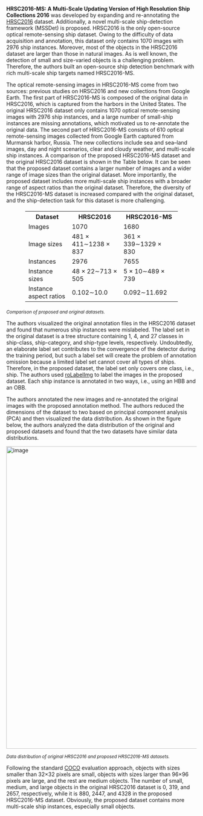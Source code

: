 **HRSC2016-MS: A Multi-Scale Updating Version of High Resolution Ship Collections 2016** was developed by expanding and re-annotating the [HRSC2016](https://scholar.google.com/scholar_lookup?title=Object+detection+in+optical+remote+sensing+images:+A+survey+and+a+new+benchmark&author=Li,+K.&author=Wan,+G.&author=Cheng,+G.&author=Meng,+L.&author=Han,+J.&publication_year=2020&journal=ISPRS+J.+Photogramm.+Remote+Sens.&volume=159&pages=296%E2%80%93307&doi=10.1016/j.isprsjprs.2019.11.023) dataset. Additionally, a novel multi-scale ship-detection framework (MSSDet) is proposed. HRSC2016 is the only open-source optical remote-sensing ship dataset. Owing to the difficulty of data acquisition and annotation, this dataset only contains 1070 images with 2976 ship instances. Moreover, most of the objects in the HRSC2016 dataset are larger than those in natural images. As is well known, the detection of small and size-varied objects is a challenging problem. Therefore, the authors built an open-source ship detection benchmark with rich multi-scale ship targets named HRSC2016-MS.

The optical remote-sensing images in HRSC2016-MS come from two sources: previous studies on HRSC2016 and new collections from Google Earth. The first part of HRSC2016-MS is composed of the original data in HRSC2016, which is captured from the harbors in the United States. The original HRSC2016 dataset only contains 1070 optical remote-sensing images with 2976 ship instances, and a large number of small-ship instances are missing annotations, which motivated us to re-annotate the original data. The second part of HRSC2016-MS consists of 610 optical remote-sensing images collected from Google Earth captured from Murmansk harbor, Russia. The new collections include sea and sea–land images, day and night scenarios, clear and cloudy weather, and multi-scale ship instances. A comparison of the proposed HRSC2016-MS dataset and the original HRSC2016 dataset is shown in the Table below. It can be seen that the proposed dataset contains a larger number of images and a wider range of image sizes than the original dataset. More importantly, the proposed dataset includes more multi-scale ship instances with a broader range of aspect ratios than the original dataset. Therefore, the diversity of the HRSC2016-MS dataset is increased compared with the original dataset, and the ship-detection task for this dataset is more challenging.

<!DOCTYPE html>
<html>
<head>
<style>
  table {
    border-collapse: collapse;
    width: 80%;
    margin: 20px auto;
  }

  th, td {
    border: 1px solid #dddddd;
    text-align: center;
    padding: 8px;
  }

  th {
    background-color: #f2f2f2;
  }
</style>
</head>
<body>

<table>
  <tr>
    <th>Dataset</th>
    <th>HRSC2016</th>
    <th>HRSC2016-MS</th>
  </tr>
  <tr>
    <td>Images</td>
    <td>1070</td>
    <td>1680</td>
  </tr>
  <tr>
    <td>Image sizes</td>
    <td>481 × 411∼1238 × 837</td>
    <td>361 × 339∼1329 × 830</td>
  </tr>
  <tr>
    <td>Instances</td>
    <td>2976</td>
    <td>7655</td>
  </tr>
  <tr>
    <td>Instance sizes</td>
    <td>48 × 22∼713 × 505</td>
    <td>5 × 10∼489 × 739</td>
  </tr>
  <tr>
    <td>Instance aspect ratios</td>
    <td>0.102∼10.0</td>
    <td>0.092∼11.692</td>
  </tr>
</table>

</body>
</html>

<span style="font-size: smaller; font-style: italic;">Comparison of proposed and original datasets.</span>

The authors visualized the original annotation files in the HRSC2016 dataset and found that numerous ship instances were mislabeled. The label set in the original dataset is a tree structure containing 1, 4, and 27 classes in ship-class, ship-category, and ship-type levels, respectively. Undoubtedly, an elaborate label set contributes to the convergence of the detector during the training period, but such a label set will create the problem of annotation omission because a limited label set cannot cover all types of ships. Therefore, in the proposed dataset, the label set only covers one class, i.e., ship. The authors used [roLabelImg](https://github.com/cgvict/roLabelImg) to label the images in the proposed dataset. Each ship instance is annotated in two ways, i.e., using an HBB and an OBB. 

The authors annotated the new images and re-annotated the original images with the proposed annotation method. The authors reduced the dimensions of the dataset to two based on principal component analysis (PCA) and then visualized the data distribution. As shown in the figure below, the authors analyzed the data distribution of the original and proposed datasets and found that the two datasets have similar data distributions.

<img src="https://www.mdpi.com/remotesensing/remotesensing-14-05460/article_deploy/html/images/remotesensing-14-05460-g003.png" alt="image" width="800">

<span style="font-size: smaller; font-style: italic;">Data distribution of original HRSC2016 and proposed HRSC2016-MS datasets.</span>

Following the standard [COCO](https://scholar.google.com/scholar_lookup?title=Microsoft+COCO:+Common+Objects+in+Context&conference=Proceedings+of+the+European+Conference+on+Computer+Vision&author=Lin,+T.Y.&author=Maire,+M.&author=Belongie,+S.&author=Hays,+J.&author=Perona,+P.&author=Ramanan,+D.&author=Doll%C3%A1r,+P.&author=Zitnick,+C.L.&publication_year=2014&pages=740%E2%80%93755) evaluation approach, objects with sizes smaller than 32×32 pixels are small, objects with sizes larger than 96×96 pixels are large, and the rest are medium objects. The number of small, medium, and large objects in the original HRSC2016 dataset is 0, 319, and 2657, respectively, while it is 880, 2447, and 4328 in the proposed HRSC2016-MS dataset. Obviously, the proposed dataset contains more multi-scale ship instances, especially small objects.
